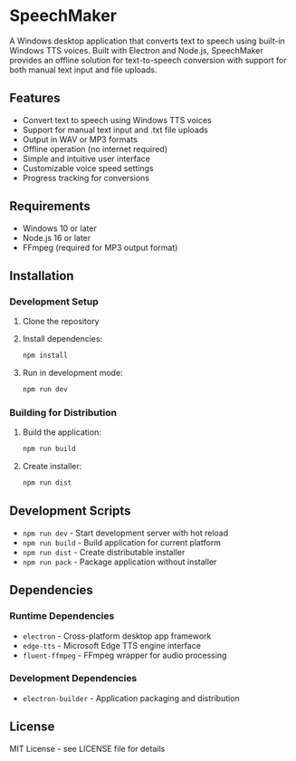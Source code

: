 # SpeechMaker

A Windows desktop application that converts text to speech using built-in Windows TTS voices. Built with Electron and Node.js, SpeechMaker provides an offline solution for text-to-speech conversion with support for both manual text input and file uploads.

## Features

- Convert text to speech using Windows TTS voices
- Support for manual text input and .txt file uploads
- Output in WAV or MP3 formats
- Offline operation (no internet required)
- Simple and intuitive user interface
- Customizable voice speed settings
- Progress tracking for conversions

## Requirements

- Windows 10 or later
- Node.js 16 or later
- FFmpeg (required for MP3 output format)

## Installation

### Development Setup

1. Clone the repository
2. Install dependencies:
   ```bash
   npm install
   ```

3. Run in development mode:
   ```bash
   npm run dev
   ```

### Building for Distribution

1. Build the application:
   ```bash
   npm run build
   ```

2. Create installer:
   ```bash
   npm run dist
   ```

## Development Scripts

- `npm run dev` - Start development server with hot reload
- `npm run build` - Build application for current platform
- `npm run dist` - Create distributable installer
- `npm run pack` - Package application without installer

## Dependencies

### Runtime Dependencies
- `electron` - Cross-platform desktop app framework
- `edge-tts` - Microsoft Edge TTS engine interface
- `fluent-ffmpeg` - FFmpeg wrapper for audio processing

### Development Dependencies
- `electron-builder` - Application packaging and distribution

## License

MIT License - see LICENSE file for details